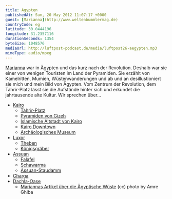 ```yaml
---
title: Ägypten
publishedAt: Sun, 20 May 2012 11:07:17 +0000
guest: [Marianna](http://www.weltenbummlermag.de)
countryCode: eg
latitude: 30.0444196
longitude: 31.2357116
durationSeconds: 1354
byteSize: 1048576 
mediaUrl: http://luftpost-podcast.de/media/luftpost26-aegypten.mp3
mimeType: audio/mpeg
---
```


[Marianna](http://www.weltenbummlermag.de) war in Ägypten und das kurz nach der Revolution. Deshalb war sie einer von wenigen Touristen im Land der Pyramiden. Sie erzählt von Kamelritten, Mumien, Wüstenwanderungen und ab und an desillustioniert sie mich und mein Bild von Ägypten. Vom Zentrum der Revolution, dem Tahrir-Platz lässt sie die Aufstände hinter sich und erkundet die jahrtausende alte Kultur. Wir sprechen über... 
* [Kairo](http://de.wikipedia.org/wiki/Kairo)  
   * [Tahrir-Platz](http://de.wikipedia.org/wiki/Tahrir-Platz)  
   * [Pyramiden von Gizeh](http://de.wikipedia.org/wiki/Pyramiden%5Fvon%5FGizeh)  
   * [Islamische Altstadt von Kairo](http://www.tripwolf.com/de/guide/show/685227/Agypten/Cairo/Islamic-Cairo)  
   * [Kairo Downtown](http://wikitravel.org/en/Cairo/Downtown#b)  
   * [Archäologisches Museum](http://de.wikipedia.org/wiki/Ägyptisches%5FMuseum%5F%28Kairo%29)
* [Luxor](http://de.wikipedia.org/wiki/Luxor)  
   * [Theben](http://de.wikipedia.org/wiki/Theben%5F%28Ägypten%29)  
   * [Königsgräber](http://www.aegypten-hotels.com—königsgräber-ägypten.html)
* [Assuan](http://de.wikipedia.org/wiki/Assuan)  
   * [Falafel](http://de.wikipedia.org/wiki/Falafel)  
   * [Schawarma](http://de.wikipedia.org/wiki/Schawarma)  
   * [Assuan-Staudamm](http://de.wikipedia.org/wiki/Assuan-Staudamm)
* [Charga](http://de.wikipedia.org/wiki/Charga)
* [Dachla-Oase](http://de.wikipedia.org/wiki/Dachla)  
   * [Mariannas Artikel über die Ägyptische Wüste](http://www.weltenbummlermag.de/aegyptens-wueste-oasen/)
(cc) photo by Amre Ghiba
